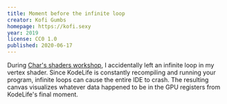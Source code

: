 ```yaml
---
title: Moment before the infinite loop
creator: Kofi Gumbs
homepage: https://kofi.sexy
year: 2019
license: CC0 1.0
published: 2020-06-17
---
```


During [Char's shaders workshop](http://charstiles.com/learn-livecoding-shaders/), I accidentally left an infinite loop in my vertex shader. Since KodeLife is constantly recompiling and running your program, infinite loops can cause the entire IDE to crash. The resulting canvas visualizes whatever data happened to be in the GPU registers from KodeLife's final moment.
